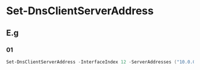 # Set-DnsClientServerAddress

## E.g
### 01
````powershell
Set-DnsClientServerAddress -InterfaceIndex 12 -ServerAddresses ("10.0.0.1","10.0.0.2")
````
